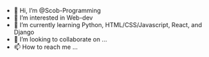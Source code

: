 - 👋 Hi, I’m @Scob-Programming
- 👀 I’m interested in Web-dev
- 🌱 I’m currently learning Python, HTML/CSS/Javascript, React, and Django
- 💞️ I’m looking to collaborate on ...
- 📫 How to reach me ...

<!---
Scob-Programming/Scob-Programming is a ✨ special ✨ repository because its `README.md` (this file) appears on your GitHub profile.
You can click the Preview link to take a look at your changes.
--->
